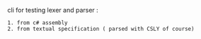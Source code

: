cli for testing lexer and parser :

    1. from c# assembly
    2. from textual specification ( parsed with CSLY of course)


